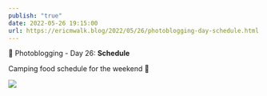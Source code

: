 ```yaml
---
publish: "true"
date: 2022-05-26 19:15:00
url: https://ericmwalk.blog/2022/05/26/photoblogging-day-schedule.html
---
```


📸 Photoblogging - Day 26: **Schedule**

Camping food schedule for the weekend 🚐

![](https://ericmwalk.blog/uploads/2022/5707fbb35d.jpg)